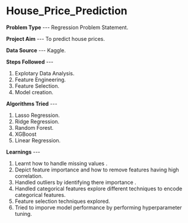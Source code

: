 # House_Price_Prediction

**Problem Type** --- Regression Problem Statement.

**Project Aim** --- To predict house prices.

**Data Source** --- Kaggle.

**Steps Followed** --- 
1. Explotary Data Analysis.
2. Feature Engineering.
3. Feature Selection.
4. Model creation. 

**Algorithms Tried** ---
1. Lasso Regression.
2. Ridge Regression.
3. Random Forest.
4. XGBoost
5. Linear Regression.

**Learnings** --- 
1. Learnt how to handle missing values .
2. Depict feature importance and how to remove features having high correlation.
3. Handled outliers by identifying  there importance .
4. Handled categorical features explore different techniques to encode categorical features.
5. Feature selection techniques explored.
6. Tried to imporve model performance by performing hyperparameter tuning.




